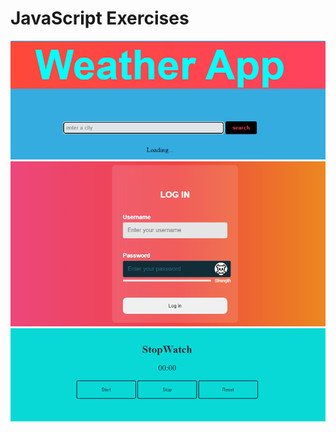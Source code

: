 # JavaScript Exercises
![WeatherApp](./chrome_HTezsokzrR.png)
![LoginForm](./chrome_Z4kCMgOVQI.png)
![StopWatch](./chrome_TCQWfpIppv.png)
